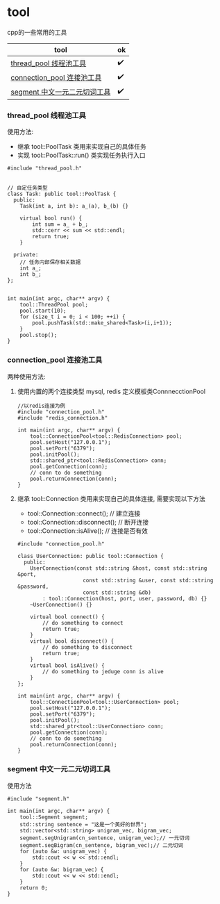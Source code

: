 # tool

cpp的一些常用的工具

|tool|ok|
|----|----|
|[thread_pool 线程池工具](#thread_pool)| :heavy_check_mark:|
|[connection_pool 连接池工具](#connection_pool)|:heavy_check_mark:|
|[segment 中文一元二元切词工具](#segment)|:heavy_check_mark:|

### thread_pool 线程池工具<a id='thread_pool'></a>

使用方法:
* 继承 tool::PoolTask 类用来实现自己的具体任务
* 实现 tool::PoolTask::run() 类实现任务执行入口

```
#include "thread_pool.h"


// 自定任务类型
class Task: public tool::PoolTask {
  public:
    Task(int a, int b): a_(a), b_(b) {}

    virtual bool run() {
        int sum = a_ + b_;
        std::cerr << sum << std::endl;
        return true;
    }

  private:
    // 任务内部保存相关数据
    int a_;
    int b_;
};


int main(int argc, char** argv) {
    tool::ThreadPool pool;
    pool.start(10);
    for (size_t i = 0; i < 100; ++i) {
        pool.pushTask(std::make_shared<Task>(i,i+1));
    }
    pool.stop();
}

```

### connection_pool 连接池工具<a id='connection_pool'></a>

两种使用方法:
1. 使用内置的两个连接类型 mysql, redis 定义模板类ConnnecctionPool
    ```
    //以redis连接为例
    #include "connection_pool.h"
    #include "redis_connection.h"
    
    int main(int argc, char** argv) {
        tool::ConnectionPool<tool::RedisConnection> pool;
        pool.setHost("127.0.0.1");
        pool.setPort("6379");
        pool.initPool();
        std::shared_ptr<tool::RedisConnection> conn;
        pool.getConnection(conn);
        // conn to do something
        pool.returnConnection(conn);
    }
    ```
2. 继承 tool::Connection 类用来实现自己的具体连接, 需要实现以下方法
    * tool::Connection::connect();  // 建立连接
    * tool::Connection::disconnect(); // 断开连接
    * tool::Connection::isAlive(); // 连接是否有效

    ```
    #include "connection_pool.h"
    
    class UserConnection: public tool::Connection {
      public:
        UserConnection(const std::string &host, const std::string &port,
                         const std::string &user, const std::string &password,
                         const std::string &db)
            : tool::Connection(host, port, user, password, db) {}
        ~UserConnection() {}
        
        virtual bool connect() {
            // do something to connect
            return true;
        }
        virtual bool disconnect() {
            // do something to disconnect
            return true;
        }
        virtual bool isAlive() {
            // do something to jeduge conn is alive 
        }
    };
    
    int main(int argc, char** argv) {
        tool::ConnectionPool<tool::UserConnection> pool;
        pool.setHost("127.0.0.1");
        pool.setPort("6379");
        pool.initPool();
        std::shared_ptr<tool::UserConnection> conn;
        pool.getConnection(conn);
        // conn to do something
        pool.returnConnection(conn);
    }
    ```

### segment 中文一元二元切词工具 <a id='segment'></a>

使用方法
```
#include "segment.h"

int main(int argc, char** argv) {
    tool::Segment segment;
    std::string sentence = "这是一个美好的世界";
    std::vector<std::string> unigram_vec, bigram_vec;
    segment.segUnigram(cn_sentence, unigram_vec);// 一元切词
    segment.segBigram(cn_sentence, bigram_vec);// 二元切词
    for (auto &w: unigram_vec) {
        std::cout << w << std::endl;
    }
    for (auto &w: bigram_vec) {
        std::cout << w << std::endl;
    }
    return 0;
}

```

